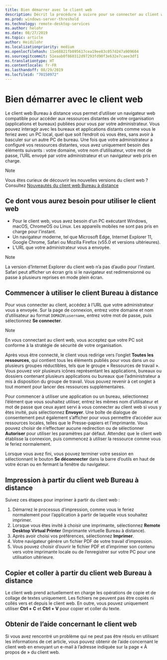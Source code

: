 ```yaml
---
title: Bien démarrer avec le client web
description: Décrit la procédure à suivre pour se connecter au client web Bureau à distance.
ms.prod: windows-server-threshold
ms.technology: remote-desktop-services
ms.author: helohr
ms.date: 08/27/2019
ms.topic: article
author: Heidilohr
ms.localizationpriority: medium
ms.openlocfilehash: 11e68821fb095617cea19ee83c057d247a909604
ms.sourcegitcommit: 51eaab0f860312d97293fd90f3e632e7caee3df1
ms.translationtype: HT
ms.contentlocale: fr-FR
ms.lasthandoff: 08/29/2019
ms.locfileid: "70150972"
---
```

# <a name="get-started-with-the-web-client"></a>Bien démarrer avec le client web

Le client web Bureau à distance vous permet d’utiliser un navigateur web compatible pour accéder aux ressources distantes de votre organisation (applications et bureaux) publiées pour vous par votre administrateur. Vous pouvez interagir avec les bureaux et applications distants comme vous le feriez avec un PC local, quel que soit l’endroit où vous êtes, sans avoir à basculer sur un autre PC de bureau. Une fois que votre administrateur a configuré vos ressources distantes, vous avez uniquement besoin des éléments suivants : votre domaine, votre nom d’utilisateur, votre mot de passe, l’URL envoyé par votre administrateur et un navigateur web pris en charge.

>[!NOTE]
>Vous êtes curieux de découvrir les nouvelles versions du client web ? Consultez [Nouveautés du client web Bureau à distance](web-client-whatsnew.md)

## <a name="what-youll-need-to-use-the-web-client"></a>Ce dont vous aurez besoin pour utiliser le client web

* Pour le client web, vous avez besoin d’un PC exécutant Windows, macOS, ChromeOS ou Linux. Les appareils mobiles ne sont pas pris en charge pour l’instant.
* Un navigateur moderne, tel que Microsoft Edge, Internet Explorer 11, Google Chrome, Safari ou Mozilla Firefox (v55.0 et versions ultérieures).
* L’URL que votre administrateur vous a envoyée.

>[!NOTE]
>La version d’Internet Explorer du client web n’a pas d’audio pour l’instant.
>Safari peut afficher un écran gris si le navigateur est redimensionné ou passe à plusieurs reprises en mode plein écran.

## <a name="start-using-the-remote-desktop-client"></a>Commencer à utiliser le client Bureau à distance

Pour vous connecter au client, accédez à l’URL que votre administrateur vous a envoyée. Sur la page de connexion, entrez votre domaine et nom d’utilisateur au format ```DOMAIN\username```, entrez votre mot de passe, puis sélectionnez **Se connecter**.

>[!NOTE]
>En vous connectant au client web, vous acceptez que votre PC soit conforme à la stratégie de sécurité de votre organisation.

Après vous être connecté, le client vous redirige vers l’onglet **Toutes les ressources**, qui contient tous les éléments publiés pour vous dans un ou plusieurs groupes réductibles, tels que le groupe « Ressources de travail ». Vous pouvez voir plusieurs icônes représentant les applications, bureaux ou dossiers contenant plusieurs applications ou bureaux que l’administrateur a mis à disposition du groupe de travail. Vous pouvez revenir à cet onglet à tout moment pour lancer des ressources supplémentaires.

Pour commencer à utiliser une application ou un bureau, sélectionnez l’élément que vous souhaitez utiliser, entrez les mêmes nom d’utilisateur et mot de passe que ceux ayant servi à vous connecter au client web si vous y êtes invité, puis sélectionnez **Envoyer**. Une boîte de dialogue de consentement peut également s’afficher pour vous permettre d’accéder aux ressources locales, telles que le Presse-papiers et l’imprimante. Vous pouvez choisir de n’effectuer aucune redirection ou de sélectionner **Autoriser** pour utiliser les paramètres par défaut. Attendez que le client web établisse la connexion, puis commencez à utiliser la ressource comme vous le feriez normalement.

Lorsque vous avez fini, vous pouvez terminer votre session en sélectionnant le bouton **Se déconnecter** dans la barre d’outils en haut de votre écran ou en fermant la fenêtre du navigateur.

## <a name="printing-from-the-remote-desktop-web-client"></a>Impression à partir du client web Bureau à distance

Suivez ces étapes pour imprimer à partir du client web :

1. Démarrez le processus d’impression, comme vous le feriez normalement pour l’application à partir de laquelle vous souhaitez imprimer.
2. Lorsque vous êtes invité à choisir une imprimante, sélectionnez **Remote Desktop Virtual Printer** (Imprimante virtuelle Bureau à distance).
3. Après avoir choisi vos préférences, sélectionnez **Imprimer**.
4. Votre navigateur génère un fichier PDF de votre travail d’impression.
5. Vous pouvez choisir d’ouvrir le fichier PDF et d’imprimer son contenu vers votre imprimante locale ou de l’enregistrer sur votre PC pour une utilisation ultérieure.

## <a name="copy-and-paste-from-the-remote-desktop-web-client"></a>Copier et coller à partir du client web Bureau à distance

Le client web prend actuellement en charge les opérations de copie et de collage de textes uniquement. Les fichiers ne peuvent pas être copiés ni collés vers et depuis le client web. En outre, vous pouvez uniquement utiliser **Ctrl + C** et **Ctrl + V** pour copier et coller du texte.

## <a name="get-help-with-the-web-client"></a>Obtenir de l’aide concernant le client web

Si vous avez rencontré un problème qui ne peut pas être résolu en utilisant les informations de cet article, vous pouvez obtenir de l’aide concernant le client web en envoyant un e-mail à l’adresse indiquée sur la page « À propos de » du client web.